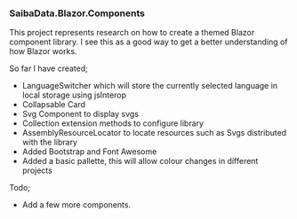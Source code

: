 ### SaibaData.Blazor.Components
This project represents research on how to create a themed Blazor component library.
I see this as a good way to get a better understanding of how Blazor works.

So far I have created;

- LanguageSwitcher which will store the currently selected language in local storage using jsInterop
- Collapsable Card 
- Svg Component to display svgs
- Collection extension methods to configure library
- AssemblyResourceLocator to locate resources such as Svgs distributed with the library
- Added Bootstrap and Font Awesome
- Added a basic pallette, this will allow colour changes in different projects

Todo;

- Add a few more components.
